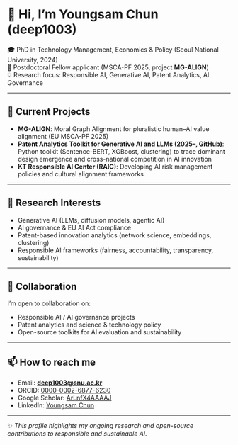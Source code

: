 # 👋 Hi, I’m Youngsam Chun (deep1003)

🎓 PhD in Technology Management, Economics & Policy (Seoul National University, 2024)  
🔬 Postdoctoral Fellow applicant (MSCA-PF 2025, project **MG-ALIGN**)  
💡 Research focus: Responsible AI, Generative AI, Patent Analytics, AI Governance

---

## 🔭 Current Projects
- **MG-ALIGN**: Moral Graph Alignment for pluralistic human–AI value alignment (EU MSCA-PF 2025)  
- **Patent Analytics Toolkit for Generative AI and LLMs (2025–, [GitHub](https://github.com/deep1003))**:  
  Python toolkit (Sentence-BERT, XGBoost, clustering) to trace dominant design emergence and cross-national competition in AI innovation  
- **KT Responsible AI Center (RAIC)**: Developing AI risk management policies and cultural alignment frameworks

---

## 🌱 Research Interests
- Generative AI (LLMs, diffusion models, agentic AI)  
- AI governance & EU AI Act compliance  
- Patent-based innovation analytics (network science, embeddings, clustering)  
- Responsible AI frameworks (fairness, accountability, transparency, sustainability)  

---

## 🤝 Collaboration
I’m open to collaboration on:
- Responsible AI / AI governance projects  
- Patent analytics and science & technology policy  
- Open-source toolkits for AI evaluation and sustainability

---

## 📫 How to reach me
- Email: **deep1003@snu.ac.kr**  
- ORCID: [0000-0002-6877-6230](https://orcid.org/0000-0002-6877-6230)  
- Google Scholar: [ArLnfX4AAAAJ](https://scholar.google.com/citations?user=ArLnfX4AAAAJ&hl=en)  
- LinkedIn: [Youngsam Chun](https://www.linkedin.com/in/youngsam-chun-06363b17a) 

---

✨ _This profile highlights my ongoing research and open-source contributions to responsible and sustainable AI._  
